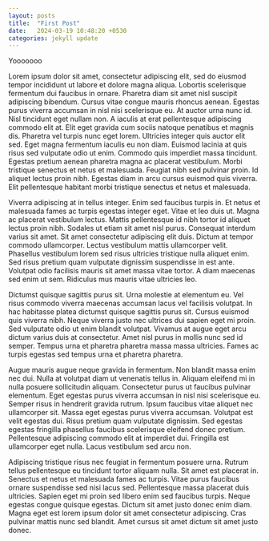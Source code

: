 ```yaml
---
layout: posts
title:  "First Post"
date:   2024-03-19 10:48:20 +0530
categories: jekyll update
---
```

Yooooooo


Lorem ipsum dolor sit amet, consectetur adipiscing elit, sed do eiusmod tempor incididunt ut labore et dolore magna aliqua. Lobortis scelerisque fermentum dui faucibus in ornare. Pharetra diam sit amet nisl suscipit adipiscing bibendum. Cursus vitae congue mauris rhoncus aenean. Egestas purus viverra accumsan in nisl nisi scelerisque eu. At auctor urna nunc id. Nisl tincidunt eget nullam non. A iaculis at erat pellentesque adipiscing commodo elit at. Elit eget gravida cum sociis natoque penatibus et magnis dis. Pharetra vel turpis nunc eget lorem. Ultricies integer quis auctor elit sed. Eget magna fermentum iaculis eu non diam. Euismod lacinia at quis risus sed vulputate odio ut enim. Commodo quis imperdiet massa tincidunt. Egestas pretium aenean pharetra magna ac placerat vestibulum. Morbi tristique senectus et netus et malesuada. Feugiat nibh sed pulvinar proin. Id aliquet lectus proin nibh. Egestas diam in arcu cursus euismod quis viverra. Elit pellentesque habitant morbi tristique senectus et netus et malesuada.

Viverra adipiscing at in tellus integer. Enim sed faucibus turpis in. Et netus et malesuada fames ac turpis egestas integer eget. Vitae et leo duis ut. Magna ac placerat vestibulum lectus. Mattis pellentesque id nibh tortor id aliquet lectus proin nibh. Sodales ut etiam sit amet nisl purus. Consequat interdum varius sit amet. Sit amet consectetur adipiscing elit duis. Dictum at tempor commodo ullamcorper. Lectus vestibulum mattis ullamcorper velit. Phasellus vestibulum lorem sed risus ultricies tristique nulla aliquet enim. Sed risus pretium quam vulputate dignissim suspendisse in est ante. Volutpat odio facilisis mauris sit amet massa vitae tortor. A diam maecenas sed enim ut sem. Ridiculus mus mauris vitae ultricies leo.

Dictumst quisque sagittis purus sit. Urna molestie at elementum eu. Vel risus commodo viverra maecenas accumsan lacus vel facilisis volutpat. In hac habitasse platea dictumst quisque sagittis purus sit. Cursus euismod quis viverra nibh. Neque viverra justo nec ultrices dui sapien eget mi proin. Sed vulputate odio ut enim blandit volutpat. Vivamus at augue eget arcu dictum varius duis at consectetur. Amet nisl purus in mollis nunc sed id semper. Tempus urna et pharetra pharetra massa massa ultricies. Fames ac turpis egestas sed tempus urna et pharetra pharetra.

Augue mauris augue neque gravida in fermentum. Non blandit massa enim nec dui. Nulla at volutpat diam ut venenatis tellus in. Aliquam eleifend mi in nulla posuere sollicitudin aliquam. Consectetur purus ut faucibus pulvinar elementum. Eget egestas purus viverra accumsan in nisl nisi scelerisque eu. Semper risus in hendrerit gravida rutrum. Ipsum faucibus vitae aliquet nec ullamcorper sit. Massa eget egestas purus viverra accumsan. Volutpat est velit egestas dui. Risus pretium quam vulputate dignissim. Sed egestas egestas fringilla phasellus faucibus scelerisque eleifend donec pretium. Pellentesque adipiscing commodo elit at imperdiet dui. Fringilla est ullamcorper eget nulla. Lacus vestibulum sed arcu non.

Adipiscing tristique risus nec feugiat in fermentum posuere urna. Rutrum tellus pellentesque eu tincidunt tortor aliquam nulla. Sit amet est placerat in. Senectus et netus et malesuada fames ac turpis. Vitae purus faucibus ornare suspendisse sed nisi lacus sed. Pellentesque massa placerat duis ultricies. Sapien eget mi proin sed libero enim sed faucibus turpis. Neque egestas congue quisque egestas. Dictum sit amet justo donec enim diam. Magna eget est lorem ipsum dolor sit amet consectetur adipiscing. Cras pulvinar mattis nunc sed blandit. Amet cursus sit amet dictum sit amet justo donec.
